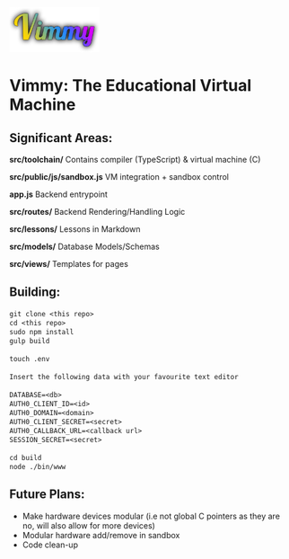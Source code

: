 
<img src="https://raw.githubusercontent.com/ocanty/vimmy/master/src/public/img/vimmy-logo.png" width="160" height="80" />

Vimmy: The Educational Virtual Machine
====

Significant Areas:
----

**src/toolchain/**         Contains compiler (TypeScript) & virtual machine (C)

**src/public/js/sandbox.js** VM integration + sandbox control

**app.js** Backend entrypoint

**src/routes/** Backend Rendering/Handling Logic

**src/lessons/** Lessons in Markdown

**src/models/** Database Models/Schemas

**src/views/** Templates for pages

Building:
----
    git clone <this repo>
    cd <this repo>
    sudo npm install
    gulp build
    
    touch .env
    
    Insert the following data with your favourite text editor
    
    DATABASE=<db>
    AUTH0_CLIENT_ID=<id>
    AUTH0_DOMAIN=<domain>
    AUTH0_CLIENT_SECRET=<secret>
    AUTH0_CALLBACK_URL=<callback url>
    SESSION_SECRET=<secret>
    
    cd build
    node ./bin/www
    
Future Plans:
----

* Make hardware devices modular (i.e not global C pointers as they are no, will also allow for more devices)
* Modular hardware add/remove in sandbox
* Code clean-up

    